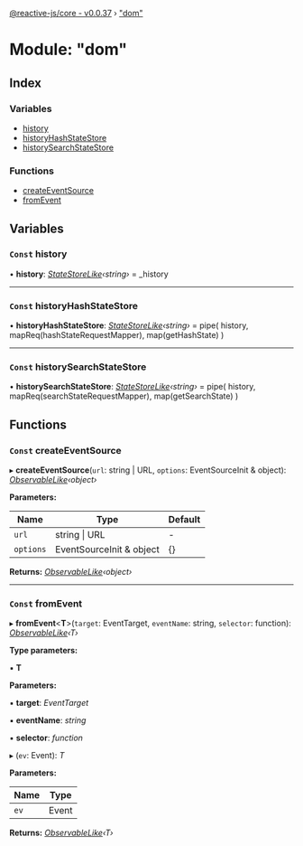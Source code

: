 [@reactive-js/core - v0.0.37](../README.md) › ["dom"](_dom_.md)

# Module: "dom"

## Index

### Variables

* [history](_dom_.md#const-history)
* [historyHashStateStore](_dom_.md#const-historyhashstatestore)
* [historySearchStateStore](_dom_.md#const-historysearchstatestore)

### Functions

* [createEventSource](_dom_.md#const-createeventsource)
* [fromEvent](_dom_.md#const-fromevent)

## Variables

### `Const` history

• **history**: *[StateStoreLike](../interfaces/_statestore_.statestorelike.md)‹string›* = _history

___

### `Const` historyHashStateStore

• **historyHashStateStore**: *[StateStoreLike](../interfaces/_statestore_.statestorelike.md)‹string›* = pipe(
  history,
  mapReq(hashStateRequestMapper),
  map(getHashState)
)

___

### `Const` historySearchStateStore

• **historySearchStateStore**: *[StateStoreLike](../interfaces/_statestore_.statestorelike.md)‹string›* = pipe(
  history,
  mapReq(searchStateRequestMapper),
  map(getSearchState)
)

## Functions

### `Const` createEventSource

▸ **createEventSource**(`url`: string | URL, `options`: EventSourceInit & object): *[ObservableLike](../interfaces/_observable_.observablelike.md)‹object›*

**Parameters:**

Name | Type | Default |
------ | ------ | ------ |
`url` | string &#124; URL | - |
`options` | EventSourceInit & object | {} |

**Returns:** *[ObservableLike](../interfaces/_observable_.observablelike.md)‹object›*

___

### `Const` fromEvent

▸ **fromEvent**<**T**>(`target`: EventTarget, `eventName`: string, `selector`: function): *[ObservableLike](../interfaces/_observable_.observablelike.md)‹T›*

**Type parameters:**

▪ **T**

**Parameters:**

▪ **target**: *EventTarget*

▪ **eventName**: *string*

▪ **selector**: *function*

▸ (`ev`: Event): *T*

**Parameters:**

Name | Type |
------ | ------ |
`ev` | Event |

**Returns:** *[ObservableLike](../interfaces/_observable_.observablelike.md)‹T›*
